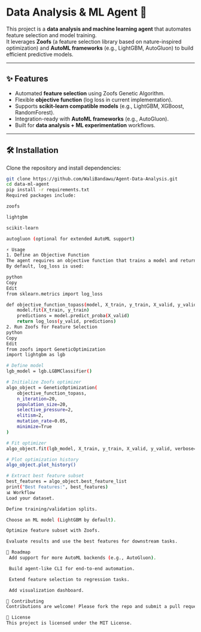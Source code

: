# Data Analysis & ML Agent 🚀

This project is a **data analysis and machine learning agent** that automates feature selection and model training.  
It leverages **Zoofs** (a feature selection library based on nature-inspired optimization) and **AutoML frameworks** (e.g., LightGBM, AutoGluon) to build efficient predictive models.

---

## ✨ Features

- Automated **feature selection** using Zoofs Genetic Algorithm.
- Flexible **objective function** (log loss in current implementation).
- Supports **scikit-learn compatible models** (e.g., LightGBM, XGBoost, RandomForest).
- Integration-ready with **AutoML frameworks** (e.g., AutoGluon).
- Built for **data analysis + ML experimentation** workflows.

---

## 🛠️ Installation

Clone the repository and install dependencies:

```bash
git clone https://github.com/WaliBandawu/Agent-Data-Analysis.git
cd data-ml-agent
pip install -r requirements.txt
Required packages include:

zoofs

lightgbm

scikit-learn

autogluon (optional for extended AutoML support)

⚡ Usage
1. Define an Objective Function
The agent requires an objective function that trains a model and returns a score.
By default, log_loss is used:

python
Copy
Edit
from sklearn.metrics import log_loss

def objective_function_topass(model, X_train, y_train, X_valid, y_valid):
    model.fit(X_train, y_train)  
    predictions = model.predict_proba(X_valid)
    return log_loss(y_valid, predictions)
2. Run Zoofs for Feature Selection
python
Copy
Edit
from zoofs import GeneticOptimization
import lightgbm as lgb

# Define model
lgb_model = lgb.LGBMClassifier()

# Initialize Zoofs optimizer
algo_object = GeneticOptimization(
    objective_function_topass,
    n_iteration=20,
    population_size=20,
    selective_pressure=2,
    elitism=2,
    mutation_rate=0.05,
    minimize=True
)

# Fit optimizer
algo_object.fit(lgb_model, X_train, y_train, X_valid, y_valid, verbose=True)

# Plot optimization history
algo_object.plot_history()

# Extract best feature subset
best_features = algo_object.best_feature_list
print("Best Features:", best_features)
📊 Workflow
Load your dataset.

Define training/validation splits.

Choose an ML model (LightGBM by default).

Optimize feature subset with Zoofs.

Evaluate results and use the best features for downstream tasks.

🔮 Roadmap
 Add support for more AutoML backends (e.g., AutoGluon).

 Build agent-like CLI for end-to-end automation.

 Extend feature selection to regression tasks.

 Add visualization dashboard.

🤝 Contributing
Contributions are welcome! Please fork the repo and submit a pull request.

📜 License
This project is licensed under the MIT License.

